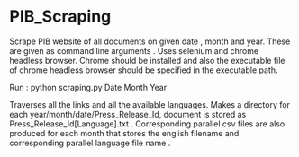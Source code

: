 # PIB_Scraping

Scrape PIB website of all documents on given date , month and year. These are given as command line arguments . Uses selenium and chrome headless browser. Chrome should be installed and also the executable file of chrome headless browser should be specified in the executable path.

Run : python scraping.py Date Month Year

Traverses all the links and all the available languages. Makes a directory for each year/month/date/Press_Release_Id, document is stored as Press_Release_Id[Language].txt . Corresponding parallel csv files are also produced for each month that stores the english filename and corresponding parallel language file name .
